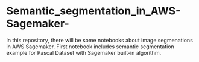 # Semantic_segmentation_in_AWS-Sagemaker-

In this repository, there will be some notebooks about image segmenations in AWS Sagemaker. First notebook includes semantic segmentation example for Pascal Dataset with Sagemaker built-in algorithm. 
